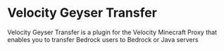 # Velocity Geyser Transfer

Velocity Geyser Transfer is a plugin for the Velocity Minecraft
Proxy that enables you to transfer Bedrock users to Bedrock or Java
servers
